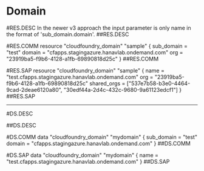 # Domain

#RES.DESC
In the newer v3 approach the input parameter is only name in the format of 'sub_domain.domain'.
##RES.DESC


#RES.COMM
resource "cloudfoundry_domain" "sample" {
  sub_domain = "test"
  domain = "cfapps.stagingazure.hanavlab.ondemand.com"
  org         = "23919ba5-f9b6-4128-a1fb-69890818d25c"
}
##RES.COMM


#RES.SAP
resource "cloudfoundry_domain" "sample" {
  name  = "test.cfapps.stagingazure.hanavlab.ondemand.com"
  org         = "23919ba5-f9b6-4128-a1fb-69890818d25c"
  shared_orgs = ["537e7b58-b3e0-4464-9cad-2deae6120a80", "30edf44a-2d4c-432c-9680-9a61123edcf1"]
}
##RES.SAP

---------------

#DS.DESC

##DS.DESC

#DS.COMM
data "cloudfoundry_domain" "mydomain" {
    sub_domain = "test"
    domain = "cfapps.stagingazure.hanavlab.ondemand.com"
}
##DS.COMM

#DS.SAP
data "cloudfoundry_domain" "mydomain" {
  name = "test.cfapps.stagingazure.hanavlab.ondemand.com"
}
##DS.SAP

